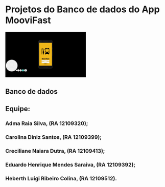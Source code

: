 # Projetos do Banco de dados do App MooviFast

[<img src="https://github.com/appmoovifast/prototipo/blob/main/prototipo.gif" width="50%">](https://www.figma.com/proto/HgxDZ4kpPaj4ayG1WnP7QV/Prototipo_MooviFast?node-id=1%3A2&scaling=scale-down&page-id=0%3A1&starting-point-node-id=1%3A2)

## Banco de dados

## Equipe:
### Adma Raia Silva, (RA 12109320); 
### Carolina Diniz Santos, (RA 12109399); 
### Creciliane Naiara Dutra, (RA 12109413); 
### Eduardo Henrique Mendes Saraiva, (RA 12109392); 
### Heberth Luigi Ribeiro Colina, (RA 12109512).
